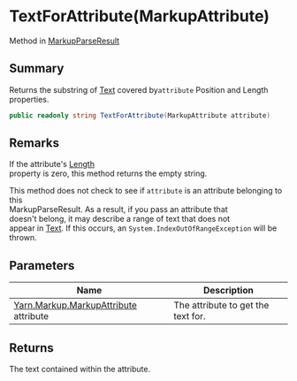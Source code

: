 # TextForAttribute(MarkupAttribute)

Method in [MarkupParseResult](yarn.markup.markupparseresult.md)

## Summary

Returns the substring of [Text](yarn.markup.markupparseresult.text.md) covered by`attribute` Position and Length properties.

```csharp
public readonly string TextForAttribute(MarkupAttribute attribute)
```

## Remarks

If the attribute's [Length](yarn.markup.markupattribute.length.md)\
property is zero, this method returns the empty string.

This method does not check to see if `attribute` is an attribute belonging to this\
MarkupParseResult. As a result, if you pass an attribute that\
doesn't belong, it may describe a range of text that does not\
appear in [Text](yarn.markup.markupparseresult.text.md). If this occurs, an `System.IndexOutOfRangeException` will be thrown.

## Parameters

| Name                                                                    | Description                        |
| ----------------------------------------------------------------------- | ---------------------------------- |
| [Yarn.Markup.MarkupAttribute](yarn.markup.markupattribute.md) attribute | The attribute to get the text for. |

## Returns

The text contained within the attribute.
